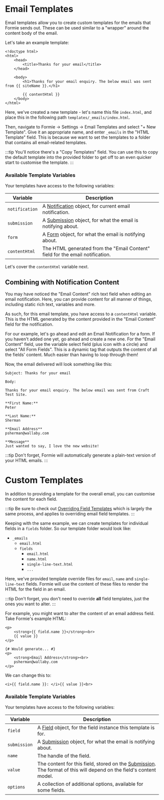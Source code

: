 # Email Templates
Email templates allow you to create custom templates for the emails that Formie sends out. These can be used similar to a "wrapper" around the content body of the email.

Let's take an example template:

```twig
<!doctype html>
<html>
    <head>
        <title>Thanks for your email</title>
    </head>

    <body>
        <h1>Thanks for your email enquiry. The below email was sent from {{ siteName }}.</h1>

        {{ contentHtml }}
    </body>
</html>
```

Here, we've created a new template - let's name this file `index.html`, and place this in the following path `templates/_emails/index.html`.

Then, navigate to Formie → Settings → Email Templates and select "+ New Template". Give it an appropriate name, and enter `_emails` in the "HTML Template" field. This is because we want to set the templates to a folder that contains all email-related templates.

:::tip
You'll notice there's a "Copy Templates" field. You can use this to copy the default template into the provided folder to get off to an even quicker start to customise the template.
:::

### Available Template Variables
Your templates have access to the following variables:

Variable | Description
--- | ---
`notification` | A [ Notification](docs:developers/notification) object, for current email notification.
`submission` | A [Submission](docs:developers/submission) object, for what the email is notifying about.
`form` | A [Form](docs:developers/form) object, for what the email is notifying about.
`contentHtml` | The HTML generated from the "Email Content" field for the email notification.

Let's cover the `contentHtml` variable next.

## Combining with Notification Content
You may have noticed the "Email Content" rich text field when editing an email notification. Here, you can provide content for all manner of things, including static rich text, variables and more.

As such, for this email template, you have access to a `contentHtml` variable. This is the HTML generated by the content provided in the "Email Content" field for the notification.

For our example, let's go ahead and edit an Email Notification for a form. If you haven't added one yet, go ahead and create a new one. For the "Email Content" field, use the variable select field (plus icon with a circle) and select "All Form Fields". This is a dynamic tag that outputs the content of all the fields' content. Much easier than having to loop through them!

Now, the email delivered will look something like this:

```
Subject: Thanks for your email

Body:

Thanks for your email enquiry. The below email was sent from Craft Test Site.

**First Name:**
Peter

**Last Name:**
Sherman

**Email Address**
psherman@wallaby.com

**Message**
Just wanted to say, I love the new website!
```

:::tip
Don't forget, Formie will automatically generate a plain-text version of your HTML emails.
:::

# Custom Templates
In addition to providing a template for the overall email, you can customise the content for each field.

:::tip
Be sure to check out [Overriding Field Templates](docs:template-guides/form-templates) which is largely the same process, and applies to overriding email field templates.
:::

Keeping with the same example, we can create templates for individual fields in a `fields` folder. So our template folder would look like:

- `_emails`
    - `email.html`
    - `fields`
        - `email.html`
        - `name.html`
        - `single-line-text.html`
        - `...`

Here, we've provided template override files for `email`, `name` and `single-line-text` fields. Formie will use the content of these files to render the HTML for the field in an email.

:::tip
Don't forget, you don't need to override **all** field templates, just the ones you want to alter.
:::

For example, you might want to alter the content of an email address field. Take Formie's example HTML:

```twig
<p>
    <strong>{{ field.name }}</strong><br>
    {{ value }}
</p>

{# Would generate... #}
<p>
    <strong>Email Address</strong><br>
    psherman@wallaby.com
</p>
```

We can change this to:

```twig
<i>{{ field.name }}: </i>{{ value }}<br>
```

### Available Template Variables
Your templates have access to the following variables:

Variable | Description
--- | ---
`field` | A [Field](docs:developers/field) object, for the field instance this template is for.
`submission` | A [Submission](docs:developers/submission) object, for what the email is notifying about.
`name` | The handle of the field.
`value` | The content for this field, stored on the [Submission](docs:developers/submission). The format of this will depend on the field's content model.
`options` | A collection of additional options, available for some fields.
